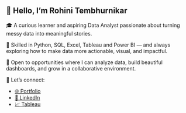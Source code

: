 ## 👋  Hello, I’m Rohini Tembhurnikar

🎓 A curious learner and aspiring Data Analyst passionate about turning messy data into meaningful stories.

🧠 Skilled in Python, SQL, Excel, Tableau and Power BI — and always exploring how to make data more actionable, visual, and impactful.

🚀 Open to opportunities where I can analyze data, build beautiful dashboards, and grow in a collaborative environment.

📌 Let’s connect:

- [🌐 Portfolio](https://rohinisportfolio.godaddysites.com/home)
- [💼 LinkedIn](https://www.linkedin.com/in/rohinitembhurnikar/)
- [📈 Tableau](https://public.tableau.com/app/profile/rohini.tembhurnikar/vizzes)
